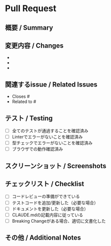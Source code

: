# Pull Request

## 概要 / Summary

<!-- このPRで何を変更したかの概要を記述してください -->

## 変更内容 / Changes

<!-- 変更した内容を詳しく記述してください -->

-
-
-

## 関連するissue / Related Issues

<!-- 関連するIssueがあれば記載してください -->

- Closes #
- Related to #

## テスト / Testing

<!-- どのようにテストしたかを記述してください -->

- [ ] 全てのテストが通過することを確認済み
- [ ] Linterでエラーがないことを確認済み
- [ ] 型チェックでエラーがないことを確認済み
- [ ] ブラウザでの動作確認済み

## スクリーンショット / Screenshots

<!-- UIの変更がある場合、スクリーンショットを添付してください -->

## チェックリスト / Checklist

- [ ] コードレビューの準備ができている
- [ ] テストコードを追加/更新した（必要な場合）
- [ ] ドキュメントを更新した（必要な場合）
- [ ] CLAUDE.mdの記載内容に従っている
- [ ] Breaking Changeがある場合、適切に文書化した

## その他 / Additional Notes

<!-- その他の補足事項があれば記載してください -->
